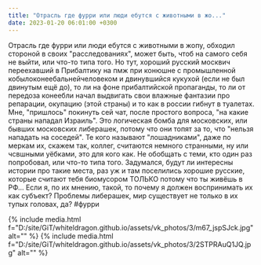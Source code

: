 ```yaml
---
title: "Отрасль где фурри или люди ебутся с животными в жо..."
date: 2023-01-20 06:01:00 +0300
---
```


Отрасль где фурри или люди ебутся с животными в жопу, обходил стороной в своих "расследованиях", может быть, чтоб на самого себя не выйти, или что-то типа того.
Но тут, хороший русский москвич переехавший в Прибалтику на пмж при конюшне с промышленной кобылоконеебальнейчеловеком и двинувшийся кукухой (если не был двинутым ещё до), то ли на фоне прибалтийской пропаганды, то ли от передоза конеебли начал выдвигать свои влажные фантазии про репарации, окупацию (этой страны) и то как в россии гибнут в туалетах. Мне, "пришлось" покинуть сей чат, после простого вопроса, "на какие страны нападал Израиль". Это логическая бомба для московских, или бывших московских либерашек, потому что они топят за то, что "нельзя нападать на соседей".
Те кого называют "лошадниками", даже по меркам их, скажем так, коллег, считаются немного странными, ну или чсвшными уёбками, это для кого как. Не обобщать с теми, кто один раз попробовал, или что-то типа того.
Задумался, будут ли интересны истории про такие места, раз уж и там поселились хорошие русские, которые считают тебя биомусором ТОЛЬКО потому что ты живёшь в РФ... Если я, по их мнению, такой, то почему я должен воспринимать их как субъект? Проблемы либерашек, мир существует не только в их тупых головах, да?
#фурри


{% include media.html f="D:/site/GiT/whiteldragon.github.io/assets/vk_photos/3/m67_jspSJck.jpg" alt="" %}
{% include media.html f="D:/site/GiT/whiteldragon.github.io/assets/vk_photos/3/2STPRAuQ1JQ.jpg" alt="" %}
